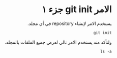 <div dir="rtl">

# الامر git init جزء ١

يستخدم الامر لإنشاء repository في أي مجلد.

```
git init
```
ولتأكد منه يستخدم الامر تالي لعرض جميع الملفات بالمجلد.
```
ls -a
```
</div>